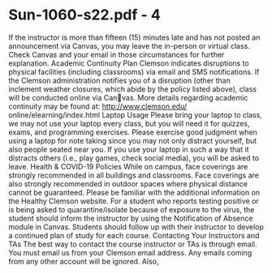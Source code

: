# Sun-1060-s22.pdf - 4

If the instructor is more than fifteen (15) minutes late and has not posted an announcement via
Canvas, you may leave the in-person or virtual class. Check Canvas and your email in those
circumstances for further explanation.
Academic Continuity Plan
Clemson indicates disruptions to physical facilities (including classrooms) via email and SMS
notifications. If the Clemson administration notifies you of a disruption (other than inclement
weather closures, which abide by the policy listed above), class will be conducted online via Canvas. More details regarding academic continuity may be found at: http://www.clemson.edu/
online/elearning/index.html
Laptop Usage
Please bring your laptop to class, we may not use your laptop every class, but you will need it for
quizzes, exams, and programming exercises. Please exercise good judgment when using a laptop
for note taking since you may not only distract yourself, but also people seated near you. If you
use your laptop in such a way that it distracts others (i.e., play games, check social media), you
will be asked to leave.
Health & COVID-19 Policies
While on campus, face coverings are strongly recommended in all buildings and classrooms. Face
coverings are also strongly recommended in outdoor spaces where physical distance cannot be
guaranteed. Please be familiar with the additional information on the Healthy Clemson website. For
a student who reports testing positive or is being asked to quarantine/isolate because of exposure
to the virus, the student should inform the instructor by using the Notification of Absence module
in Canvas. Students should follow up with their instructor to develop a continued plan of study for
each course.
Contacting Your Instructors and TAs
The best way to contact the course instructor or TAs is through email. You must email us from
your Clemson email address. Any emails coming from any other account will be ignored. Also,